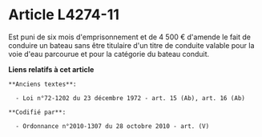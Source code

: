 # Article L4274-11

Est puni de six mois d'emprisonnement et de 4 500 € d'amende le fait de conduire un bateau sans être titulaire d'un titre de
conduite valable pour la voie d'eau parcourue et pour la catégorie du bateau conduit.

**Liens relatifs à cet article**

	**Anciens textes**:

	  - Loi n°72-1202 du 23 décembre 1972 - art. 15 (Ab), art. 16 (Ab)

	**Codifié par**:

	  - Ordonnance n°2010-1307 du 28 octobre 2010 - art. (V)
